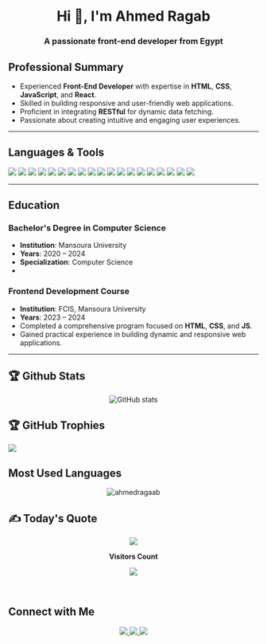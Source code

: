 <h1 align="center">Hi 👋, I'm Ahmed Ragab</h1>
<h3 align="center">A passionate front-end developer from Egypt</h3>

## **Professional Summary**
- Experienced **Front-End Developer** with expertise in **HTML**, **CSS**, **JavaScript**, and **React**.
- Skilled in building responsive and user-friendly web applications.
- Proficient in integrating **RESTful** for dynamic data fetching.
- Passionate about creating intuitive and engaging user experiences.

---

## **Languages & Tools**
<div>
  <!-- Front-End Basics -->
  <img src="https://img.shields.io/badge/html5-%23E34F26.svg?style=for-the-badge&logo=html5&logoColor=white" />
  <img src="https://img.shields.io/badge/css3-%231572B6.svg?style=for-the-badge&logo=css3&logoColor=white" />
  <img src="https://img.shields.io/badge/javascript-%23323330.svg?style=for-the-badge&logo=javascript&logoColor=%23F7DF1E" />
  <img src="https://img.shields.io/badge/react-%2320232a.svg?style=for-the-badge&logo=react&logoColor=%2361DAFB" />
  <img src="https://img.shields.io/badge/bootstrap-%23563D7C.svg?style=for-the-badge&logo=bootstrap&logoColor=white" />
  <img src="https://img.shields.io/badge/jquery-%230769AD.svg?style=for-the-badge&logo=jquery&logoColor=white" />

  <!-- Version Control -->
  <img src="https://img.shields.io/badge/git-%23F05033.svg?style=for-the-badge&logo=git&logoColor=white" />
  <img src="https://img.shields.io/badge/github-%23181717.svg?style=for-the-badge&logo=github&logoColor=white" />

  <!-- Package Managers -->
  <img src="https://img.shields.io/badge/npm-%23CB3837.svg?style=for-the-badge&logo=npm&logoColor=white" />
  <img src="https://img.shields.io/badge/yarn-%232C8EBB.svg?style=for-the-badge&logo=yarn&logoColor=white" />

  <!-- Build Tools -->
  <img src="https://img.shields.io/badge/webpack-%238DD6F9.svg?style=for-the-badge&logo=webpack&logoColor=black" />
  <img src="https://img.shields.io/badge/vite-%23646CFF.svg?style=for-the-badge&logo=vite&logoColor=white" />

  <!-- Testing Tools -->
  <img src="https://img.shields.io/badge/jest-%23C21325.svg?style=for-the-badge&logo=jest&logoColor=white" />
  <img src="https://img.shields.io/badge/cypress-%2317202C.svg?style=for-the-badge&logo=cypress&logoColor=white" />

  <!-- Authentication -->
  <img src="https://img.shields.io/badge/two%20factor%20auth-%23000000.svg?style=for-the-badge&logo=authy&logoColor=white" />
  <img src="https://img.shields.io/badge/oauth-%234285F4.svg?style=for-the-badge&logo=google&logoColor=white" />

  <!-- APIs -->
  <img src="https://img.shields.io/badge/restful%20api-%23000000.svg?style=for-the-badge&logo=api&logoColor=white" />

  <!-- Other Tools -->
  <img src="https://img.shields.io/badge/vs%20code-%23007ACC.svg?style=for-the-badge&logo=visual-studio-code&logoColor=white" />
  <img src="https://img.shields.io/badge/postman-%23FF6C37.svg?style=for-the-badge&logo=postman&logoColor=white" />
</div>

---

## **Education**

### **Bachelor's Degree in Computer Science**
- **Institution**: Mansoura University  
- **Years**: 2020 – 2024  
- **Specialization**: Computer Science
- 
### **Frontend Development Course**
- **Institution**: FCIS, Mansoura University  
- **Years**: 2023 – 2024  
- Completed a comprehensive program focused on **HTML**, **CSS**, and **JS**.  
- Gained practical experience in building dynamic and responsive web applications.


---

## 🏆 Github Stats
<div align="center">

![GitHub stats](https://github-readme-stats.vercel.app/api?username=ahmedragaab7&show_icons=true&count_private=true&&theme=default)

</div>

## 🏆 GitHub Trophies
![](https://github-profile-trophy.vercel.app/?username=ahmedragaab7&theme=default&no-frame=false&no-bg=false&margin-w=4)

## Most Used Languages
<div align="center">
  <!-- GitHub Top Languages -->
  <img src="https://github-readme-stats.vercel.app/api/top-langs?username=ahmedragaab7&show_icons=true&locale=en&layout=compact&theme=default" alt="ahmedragaab" />
</div>

## ✍️ Today's Quote
<div align="center">

![](https://quotes-github-readme.vercel.app/api?type=horizontal&theme=default)
</div>


<div align="center">
 <b style = {font-weight: 600}>Visitors Count</b>

<p align="center"><img align="center" src="https://profile-counter.glitch.me/{ahmedragaab7}/count.svg" /></p> 
<br>
</div>


## **Connect with Me**
<div align="center">
  <a href="https://www.linkedin.com/in/ahmed-ragab-144a23320?utm_source=share&utm_campaign=share_via&utm_content=profile&utm_medium=ios_app" target="_blank">
    <img src="https://img.shields.io/badge/LinkedIn-0077B5?style=for-the-badge&logo=linkedin&logoColor=white" />
  </a>
  <a href="mailto:ah.ragab19@gmail.com" target="_blank">
    <img src="https://img.shields.io/badge/Gmail-D14836?style=for-the-badge&logo=gmail&logoColor=white" />
  </a>
  <a href="https://wa.me/201014228446" target="_blank">
    <img src="https://img.shields.io/badge/WhatsApp-25D366?style=for-the-badge&logo=whatsapp&logoColor=white" />
  </a>
</div>
